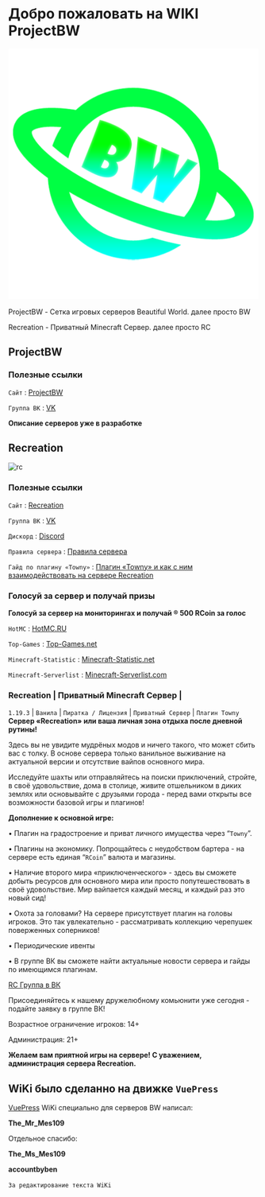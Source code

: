 # Добро пожаловать на WIKI ProjectBW

<!-- you don't need to prepend `/bar/` to `/images/hero.png` manually -->
![projectbw logo](/images/hero.png)

ProjectBW - Сетка игровых серверов Beautiful World. далее просто BW

Recreation - Приватный Minecraft Сервер. далее просто RC

## ProjectBW

### Полезные ссылки

`Сайт` : [ProjectBW](https://projectbw.ru/)

`Группа ВК` : [VK](https://vk.com/projectbw)

**Описание серверов уже в разработке** 

## Recreation

![rc](/images/rc/rc1920х600.jpg)

### **Полезные ссылки**

`Сайт` : [Recreation](https://recreation.projectbw.ru)

`Группа ВК` : [VK](https://vk.com/recreation_mine)

`Дискорд` : [Discord](https://discord.gg/WQJcsysUmN)

`Правила сервера` : [Правила сервера](https://vk.com/@recreation_mine-prvila-servera-recreation)

`Гайд по плагину «Towny»` : [Плагин «Towny» и как с ним взаимодействовать на сервере Recreation](https://vk.com/@recreation_mine-plagin-towny-i-kak-s-nim-vzaimodeistvovat-na-servere-recreat)

### Голосуй за сервер и получай призы

**Голосуй за сервер на мониторингах и получай ® 500 RCoin за голос**

`HotMC` : [HotMC.RU](https://hotmc.ru/minecraft-server-240076)

`Top-Games` : [Top-Games.net](https://ru.top-games.net/minecraft/vote/recreation)

`Minecraft-Statistic` : [Minecraft-Statistic.net](https://minecraft-statistic.net/ru/server/Recreation.html)

`Minecraft-Serverlist` : [Minecraft-Serverlist.com](https://minecraft-serverlist.com/server/422)

### **Recreation | Приватный Minecraft Сервер |**
`1.19.3` | `Ванила` | `Пиратка / Лицензия` | `Приватный Сервер` | `Плагин Towny`
**Сервер «Recreation» или ваша личная зона отдыха после дневной рутины!**

Здесь вы не увидите мудрёных модов и ничего такого, что может сбить вас с толку. В основе сервера только ванильное выживание на актуальной версии и отсутствие вайпов основного мира.

Исследуйте шахты или отправляйтесь на поиски приключений, стройте, в своё удовольствие, дома в столице, живите отшельником в диких землях или основывайте с друзьями города - перед вами открыты все возможности базовой игры и плагинов!

**Дополнение к основной игре:**

• Плагин на градостроение и приват личного имущества через “`Towny`”.

• Плагины на экономику. Попрощайтесь с неудобством бартера - на сервере есть единая “`RCoin`” валюта и магазины.

• Наличие второго мира «приключенческого» - здесь вы сможете добыть ресурсов для основного мира или просто попутешествовать в своё удовольствие. Мир вайпается каждый месяц, и каждый раз это новый сид!

• Охота за головами? На сервере присутствует плагин на головы игроков. Это так увлекательно - рассматривать коллекцию черепушек поверженных соперников!

• Периодические ивенты

• В группе ВК вы сможете найти актуальные новости сервера и гайды по имеющимся плагинам.

[RC Группа в ВК](https://vk.com/recreation_mine)

Присоединяйтесь к нашему дружелюбному комьюнити уже сегодня - подайте заявку в группе ВК!

Возрастное ограничение игроков: 14+

Администрация: 21+

**Желаем вам приятной игры на сервере!
C уважением, администрация сервера Recreation.**

## WiKi было сделанно на движке `VuePress`
[VuePress](https://vuepress.vuejs.org/)
WiKi специально для серверов BW написал: 

**The_Mr_Mes109** 

Отдельное спасибо:

**The_Ms_Mes109**

**accountbyben**

`За редактирование текста WiKi`


